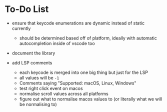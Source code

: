 # To-Do List

- ensure that keycode enumerations are dynamic instead of static currently
  - should be determined based off of platform, ideally with automatic autocompletion inside of vscode too

- document the library
- add LSP comments
  - each keycode is merged into one big thing but just for the LSP
  - all values will be `-1`
  - Comments saying "Supported: macOS, Linux, Windows"
  - test right click event on macos
  - normalise scroll values across all platforms
  - figure out what to normalise macos values to (or literally what we will be normalising to)
